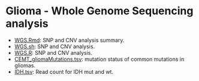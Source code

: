 Glioma - Whole Genome Sequencing analysis
========
* [WGS.Rmd](./WGS.md): SNP and CNV analysis summary.          
* [WGS.sh](./WGS.sh): SNP and CNV analysis.          
* [WGS.R](./WGS.R): SNP and CNV analysis.          
* [CEMT_gliomaMutations.tsv](./CEMT_gliomaMutations.tsv): mutation status of common mutations in gliomas.   
* [IDH.tsv](./IDH.tsv): Read count for IDH mut and wt.        
